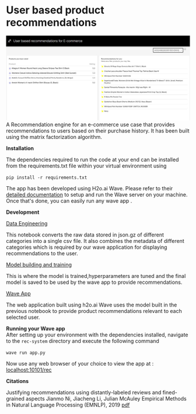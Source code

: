 # User based product recommendations

![](https://github.com/shrinidhin/recommender-system/blob/main/images/screenshot.JPG?raw=true)
A Recommendation engine for an e-commerce use case that provides recommendations to users based on their purchase history. It has been built using the matrix factorization algorithm. 

**Installation**

The dependencies required to run the code at your end can be installed from the requirements.txt file within your virtual environment using 

```pip install -r requirements.txt ```

The app has been developed using H2o.ai Wave. Please refer to their [detailed documentation](https://wave.h2o.ai/docs/installation) to setup and run the Wave server on your machine. Once that's done, you can easily run any wave app . 

**Development**

[Data Engineering](https://github.com/shrinidhin/recommender-system/blob/main/Gathering%20data.ipynb)

This notebook converts the raw data stored in json.gz of different categories into a single csv file. It also combines the metadata of different categories which is required by our wave application for displaying recommendations to the user.

[Model building and training](https://github.com/shrinidhin/recommender-system/blob/main/recommendation-system-using-matrix-factorization.ipynb)

This is where the model is trained,hyperparameters are tuned and the final model is saved to be used by the wave app to provide recommendations.

[Wave App](https://github.com/shrinidhin/recommender-system/tree/main/rec-system)

The web application built using h2o.ai Wave uses the model built in the previous notebook to provide product recommendations relevant to each selected user. 

**Running your Wave app**\
After setting up your environment with the dependencies installed, navigate to the ```rec-system``` directory and execute the following command

```wave run app.py```

Now use any web browser of your choice to view the app at : [localhost:10101/rec]()

**Citations**

Justifying recommendations using distantly-labeled reviews and fined-grained aspects
Jianmo Ni, Jiacheng Li, Julian McAuley
Empirical Methods in Natural Language Processing (EMNLP), 2019 [pdf](http://cseweb.ucsd.edu/~jmcauley/pdfs/emnlp19a.pdf)


